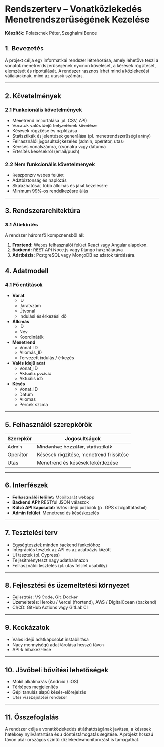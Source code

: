 # Rendszerterv – Vonatközlekedés Menetrendszerűségének Kezelése

**Készítők:** Polatschek Péter, Szeghalmi Bence

## 1. Bevezetés

A projekt célja egy informatikai rendszer létrehozása, amely lehetővé teszi a vonatok menetrendszerűségének nyomon követését, a késések rögzítését, elemzését és riportálását. A rendszer hasznos lehet mind a közlekedési vállalatoknak, mind az utasok számára.

---

## 2. Követelmények

### 2.1 Funkcionális követelmények
- Menetrend importálása (pl. CSV, API)
- Vonatok valós idejű helyzetének követése
- Késések rögzítése és naplózása
- Statisztikák és jelentések generálása (pl. menetrendszerűségi arány)
- Felhasználói jogosultságkezelés (admin, operátor, utas)
- Keresés vonatszámra, útvonalra vagy dátumra
- Értesítés késésekről (email/push)

### 2.2 Nem funkcionális követelmények
- Reszponzív webes felület
- Adatbiztonság és naplózás
- Skálázhatóság több állomás és járat kezelésére
- Minimum 99%-os rendelkezésre állás

---

## 3. Rendszerarchitektúra

### 3.1 Áttekintés

A rendszer három fő komponensből áll:

1. **Frontend:** Webes felhasználói felület React vagy Angular alapokon.
2. **Backend:** REST API Node.js vagy Django használatával.
3. **Adatbázis:** PostgreSQL vagy MongoDB az adatok tárolására.

## 4. Adatmodell

### 4.1 Fő entitások
- **Vonat**
  - ID
  - Járatszám
  - Útvonal
  - Indulási és érkezési idő
- **Állomás**
  - ID
  - Név
  - Koordináták
- **Menetrend**
  - Vonat_ID
  - Állomás_ID
  - Tervezett indulás / érkezés
- **Valós idejű adat**
  - Vonat_ID
  - Aktuális pozíció
  - Aktuális idő
- **Késés**
  - Vonat_ID
  - Dátum
  - Állomás
  - Percek száma

---

## 5. Felhasználói szerepkörök

| Szerepkör   | Jogosultságok |
|-------------|----------------|
| Admin       | Mindenhez hozzáfér, statisztikák |
| Operátor    | Késések rögzítése, menetrend frissítése |
| Utas        | Menetrend és késések lekérdezése |

---

## 6. Interfészek

- **Felhasználói felület:** Mobilbarát webapp
- **Backend API:** RESTful JSON válaszok
- **Külső API kapcsolat:** Valós idejű pozíciók (pl. GPS szolgáltatásból)
- **Admin felület:** Menetrend és késéskezelés

---

## 7. Tesztelési terv

- Egységtesztek minden backend funkcióhoz
- Integrációs tesztek az API és az adatbázis között
- UI tesztek (pl. Cypress)
- Teljesítményteszt nagy adathalmazon
- Felhasználói tesztelés (pl. utas felület usability)

---

## 8. Fejlesztési és üzemeltetési környezet

- Fejlesztés: VS Code, Git, Docker
- Üzemeltetés: Heroku / Vercel (frontend), AWS / DigitalOcean (backend)
- CI/CD: GitHub Actions vagy GitLab CI

---

## 9. Kockázatok

- Valós idejű adatkapcsolat instabilitása
- Nagy mennyiségű adat tárolása hosszú távon
- API-k hibakezelése

---

## 10. Jövőbeli bővítési lehetőségek

- Mobil alkalmazás (Android / iOS)
- Térképes megjelenítés
- Gépi tanulás alapú késés-előrejelzés
- Utas visszajelzési rendszer

---

## 11. Összefoglalás

A rendszer célja a vonatközlekedés átláthatóságának javítása, a késések hatékony nyilvántartása és a döntéstámogatás segítése. A projekt hosszú távon akár országos szintű közlekedésmonitorozást is támogathat.